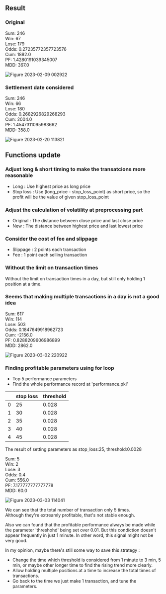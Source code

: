 ## Result

### Original
Sum: 246  
Win: 67  
Lose: 179  
Odds: 0.27235772357723576  
Cum: 1882.0  
PF: 1.4280191039345007  
MDD: 367.0  

![Figure 2023-02-09 002922](https://user-images.githubusercontent.com/34659552/217591381-591efa46-821c-45aa-ba19-2fdce3065edf.png)

### Settlement date considered
Sum: 246  
Win: 66  
Lose: 180  
Odds: 0.2682926829268293  
Cum: 2004.0  
PF: 1.4547311095983662  
MDD: 358.0  

![Figure 2023-02-20 113821](https://user-images.githubusercontent.com/34659552/220004071-4ace9cb8-fd6b-48a6-8a91-97a616ecc897.png)

## Functions update

### Adjust long & short timing to make the transatcions more reasonable

- Long : Use highest price as long price
- Stop loss : Use (long_price - stop_loss_point) as short price, so the profit will be the value of given stop_loss_point

### Adjust the calculation of volatility at preprocessing part

- Original : The distance between close price and last close price
- New : The distance between highest price and last lowest price

### Consider the cost of fee and slippage

- Slippage : 2 points each transaction
- Fee : 1 point each selling transaction  

### Without the limit on transaction times
Without the limit on transaction times in a day, but still only holding 1 position at a time.

### Seems that making multiple transactions in a day is not a good idea

Sum: 617   
Win: 114    
Lose: 503  
Odds: 0.1847649918962723  
Cum: -2156.0  
PF: 0.8288209606986899  
MDD: 2862.0

![Figure 2023-03-02 220922](https://user-images.githubusercontent.com/34659552/222451948-05e5aca9-c0c3-40e2-914f-c0bb3eabbf25.png)


### Finding profitable parameters using for loop

- Top 5 performance parameters   
- Find the whole performance record at 'performance.pkl'    

|  | stop loss | threshold |
| --- | --- | --- |
| 0 | 25 | 0.028 |
| 1 | 30 | 0.028 |
| 2 | 35 | 0.028 |
| 3 | 40 | 0.028 |
| 4 | 45 | 0.028 |

The result of setting parameters as stop_loss:25, threshold:0.0028

Sum: 5  
Win: 2  
Lose: 3  
Odds: 0.4  
Cum: 556.0  
PF: 7.177777777777778  
MDD: 60.0  

![Figure 2023-03-03 114041](https://user-images.githubusercontent.com/34659552/222625866-68e672f0-6258-42a1-a0c7-9d0053aee677.png)

We can see that the total number of transaction only 5 times.  
Although they're extreamly profitable, that's not stable enough.

Also we can found that the profitable performance always be made while the parameter 'threshohd' being set over 0.01. 
But this condiction doesn't appear frequently in just 1 minute.
In other word, this signal might not be very good. 

In my opinion, maybe there's still some way to save this strategy :
-  Change the time which threshold is considered from 1 minute to 3 min, 5 min, or maybe other longer time to find the rising trend more clearly.
-  Allow holding multiple positions at a time to increase the total times of transactions.
-  Go back to the time we just make 1 transaction, and tune the parameters.
